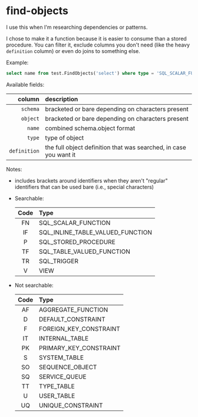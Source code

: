 # find-objects

I use this when I'm researching dependencies or patterns.

I chose to make it a function because it is easier to consume than a stored procedure. You can filter it, exclude columns you don't need (like the heavy `definition` column) or even do joins to something else.

Example:

```SQL
select name from test.FindObjects('select') where type = 'SQL_SCALAR_FUNCTION' order by name
```

Available fields:

|column       |description|
|---:|:---|
|`schema`     |bracketed or bare depending on characters present|
|`object`     |bracketed or bare depending on characters present|
|`name`       |combined schema.object format|
|`type`       |type of object|
|`definition` |the full object definition that was searched, in case you want it|

Notes:

- includes brackets around identifiers when they aren't "regular" identifiers that can be used bare (i.e., special characters)

- Searchable:

  |Code|Type|
  |:---:|:---|
  |FN|SQL_SCALAR_FUNCTION|
  |IF|SQL_INLINE_TABLE_VALUED_FUNCTION|
  |P |SQL_STORED_PROCEDURE|
  |TF|SQL_TABLE_VALUED_FUNCTION|
  |TR|SQL_TRIGGER|
  |V |VIEW|

- Not searchable:

  |Code|Type|
  |:---:|:---|
  |AF|AGGREGATE_FUNCTION|
  |D |DEFAULT_CONSTRAINT|
  |F |FOREIGN_KEY_CONSTRAINT|
  |IT|INTERNAL_TABLE|
  |PK|PRIMARY_KEY_CONSTRAINT|
  |S |SYSTEM_TABLE|
  |SO|SEQUENCE_OBJECT|
  |SQ|SERVICE_QUEUE|
  |TT|TYPE_TABLE|
  |U |USER_TABLE|
  |UQ|UNIQUE_CONSTRAINT|
